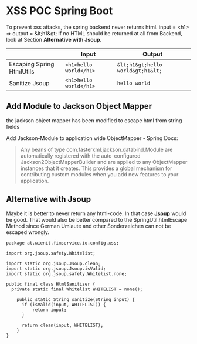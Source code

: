 # XSS POC Spring Boot
To prevent xss attacks, the spring backend never returns html. input = &lt;h1> => output = &amp;lt;h1&amp;gt;
If no HTML should be returned at all from Backend, look at Section **Alternative with Jsoup**.

|                |Input								            |Output                         |
|----------------|-------------------------------|-----------------------------|
|Escaping Spring HtmlUtils|`<h1>hello world</h1>`            				|`&lt;h1&gt;hello world&gt;h1&lt;`          |
|Sanitize Jsoup|`<h1>hello world</h1>`            |`hello world`            |


## Add Module to Jackson Object Mapper
the jackson object mapper has been modified to escape html from string fields

Add Jackson-Module to application wide ObjectMapper - Spring Docs:
>Any beans of type com.fasterxml.jackson.databind.Module are automatically registered with the auto-configured Jackson2ObjectMapperBuilder and are applied to any ObjectMapper instances that it creates. This provides a global mechanism for contributing custom modules when you add new features to your application.

## Alternative with Jsoup
Maybe it is better to never return any html-code. In that case **[Jsoup](https://jsoup.org/)** would be good. That would also be better compared to the SpringUtil.htmlEscape Method since German Umlaute and other Sonderzeichen can not be escaped wrongly.

    package at.wienit.fimservice.io.config.xss;  
      
    import org.jsoup.safety.Whitelist;  
      
    import static org.jsoup.Jsoup.clean;  
    import static org.jsoup.Jsoup.isValid;  
    import static org.jsoup.safety.Whitelist.none;  

    public final class HtmlSanitizer {  
      private static final Whitelist WHITELIST = none();  
      
        public static String sanitize(String input) {  
	      if (isValid(input, WHITELIST)) {  
		      return input;  
          }  
      
	      return clean(input, WHITELIST);  
        }  
    }


